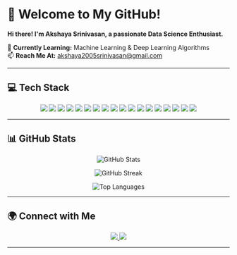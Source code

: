 # **🌟 Welcome to My GitHub!**  
**Hi there! I'm Akshaya Srinivasan, a passionate Data Science Enthusiast.**  

🚀 **Currently Learning:** Machine Learning & Deep Learning Algorithms  
📫 **Reach Me At:** akshaya2005srinivasan@gmail.com  

---

## **💻 Tech Stack**   
<div align="center">
  
  <img src="https://img.shields.io/badge/C-%2300599C.svg?style=for-the-badge&logo=c&logoColor=white">
  <img src="https://img.shields.io/badge/C++-%2300599C.svg?style=for-the-badge&logo=c%2B%2B&logoColor=white">
  <img src="https://img.shields.io/badge/Java-%23ED8B00.svg?style=for-the-badge&logo=openjdk&logoColor=white">
  <img src="https://img.shields.io/badge/Python-%2314354C.svg?style=for-the-badge&logo=python&logoColor=white">
  <img src="https://img.shields.io/badge/R-%23276DC3.svg?style=for-the-badge&logo=r&logoColor=white">
  <img src="https://img.shields.io/badge/FastAPI-005571?style=for-the-badge&logo=fastapi">
  <img src="https://img.shields.io/badge/Django-%23092E20.svg?style=for-the-badge&logo=django&logoColor=white">
  <img src="https://img.shields.io/badge/MySQL-%234479A1.svg?style=for-the-badge&logo=mysql&logoColor=white">
  <img src="https://img.shields.io/badge/MongoDB-%234ea94b.svg?style=for-the-badge&logo=mongodb&logoColor=white">
  <img src="https://img.shields.io/badge/Neo4j-%2300A3D9.svg?style=for-the-badge&logo=neo4j&logoColor=white">
  <img src="https://img.shields.io/badge/Pandas-%23150458.svg?style=for-the-badge&logo=pandas&logoColor=white">
  <img src="https://img.shields.io/badge/NumPy-%23013243.svg?style=for-the-badge&logo=numpy&logoColor=white">
  <img src="https://img.shields.io/badge/Matplotlib-%23ffffff.svg?style=for-the-badge&logo=Matplotlib&logoColor=black">
  <img src="https://img.shields.io/badge/Seaborn-%2300A3D9.svg?style=for-the-badge&logoColor=white">
  <img src="https://img.shields.io/badge/scikit--learn-%23F7931E.svg?style=for-the-badge&logo=scikit-learn&logoColor=white">
  <img src="https://img.shields.io/badge/TensorFlow-%23FF6F00.svg?style=for-the-badge&logo=TensorFlow&logoColor=white">
  <img src="https://img.shields.io/badge/PyTorch-%23EE4C2C.svg?style=for-the-badge&logo=pytorch&logoColor=white">
  <img src="https://img.shields.io/badge/NLTK-%23009999.svg?style=for-the-badge&logoColor=white">
  
</div>

---

## **📊 GitHub Stats**
<div align="center">

  ![GitHub Stats](https://github-readme-stats.vercel.app/api?username=Akshaya150105&theme=dark&hide_border=false&include_all_commits=false&count_private=false)

  ![GitHub Streak](https://github-readme-streak-stats.herokuapp.com/?user=Akshaya150105&theme=dark&hide_border=false)

  ![Top Languages](https://github-readme-stats.vercel.app/api/top-langs/?username=Akshaya150105&theme=dark&hide_border=false&include_all_commits=false&count_private=false&layout=compact)

</div>

---

## **🌍 Connect with Me**  
<div align="center">

  <a href="https://www.linkedin.com/in/akshaya-srinivasan-467a8b255">
    <img src="https://img.shields.io/badge/LinkedIn-%230077B5.svg?style=for-the-badge&logo=linkedin&logoColor=white">
  </a>  
  <a href="https://github.com/Akshaya150105">
    <img src="https://img.shields.io/badge/GitHub-%23181717.svg?style=for-the-badge&logo=github&logoColor=white">
  </a>  

</div>

---
